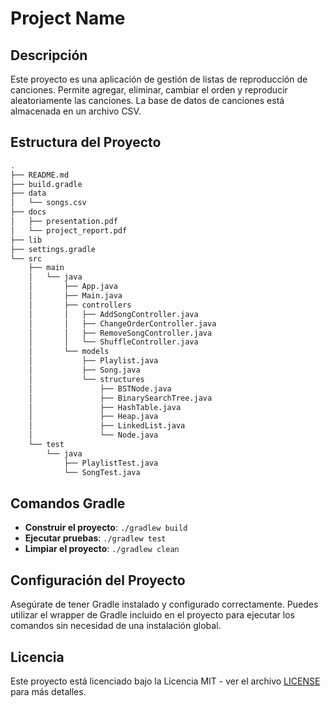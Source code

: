 # Project Name

## Descripción

Este proyecto es una aplicación de gestión de listas de reproducción de canciones. Permite agregar, eliminar, cambiar el orden y reproducir aleatoriamente las canciones. La base de datos de canciones está almacenada en un archivo CSV.

## Estructura del Proyecto
~~~bash 
.
├── README.md
├── build.gradle
├── data
│   └── songs.csv
├── docs
│   ├── presentation.pdf
│   └── project_report.pdf
├── lib
├── settings.gradle
└── src
    ├── main
    │   └── java
    │       ├── App.java
    │       ├── Main.java
    │       ├── controllers
    │       │   ├── AddSongController.java
    │       │   ├── ChangeOrderController.java
    │       │   ├── RemoveSongController.java
    │       │   └── ShuffleController.java
    │       └── models
    │           ├── Playlist.java
    │           ├── Song.java
    │           └── structures
    │               ├── BSTNode.java
    │               ├── BinarySearchTree.java
    │               ├── HashTable.java
    │               ├── Heap.java
    │               ├── LinkedList.java
    │               └── Node.java
    └── test
        └── java
            ├── PlaylistTest.java
            └── SongTest.java
~~~

## Comandos Gradle

- **Construir el proyecto**: `./gradlew build`
- **Ejecutar pruebas**: `./gradlew test`
- **Limpiar el proyecto**: `./gradlew clean`

## Configuración del Proyecto

Asegúrate de tener Gradle instalado y configurado correctamente. Puedes utilizar el wrapper de Gradle incluido en el proyecto para ejecutar los comandos sin necesidad de una instalación global.

## Licencia

Este proyecto está licenciado bajo la Licencia MIT - ver el archivo [LICENSE](LICENSE) para más detalles.
